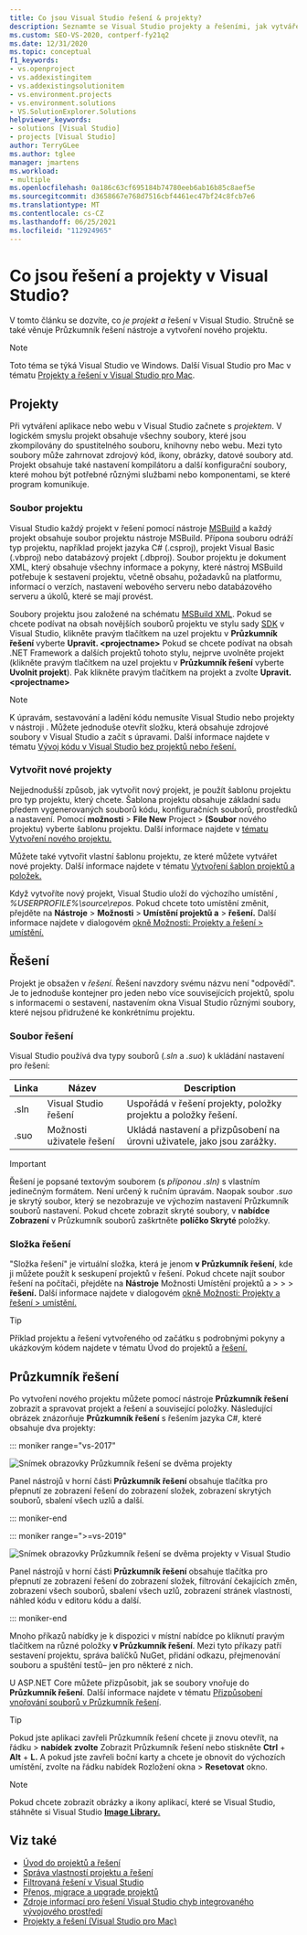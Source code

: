 ```yaml
---
title: Co jsou Visual Studio řešení & projekty?
description: Seznamte se Visual Studio projekty a řešeními, jak vytvářet nové projekty ze šablony a jak zobrazit & spravovat projekty v Průzkumník řešení.
ms.custom: SEO-VS-2020, contperf-fy21q2
ms.date: 12/31/2020
ms.topic: conceptual
f1_keywords:
- vs.openproject
- vs.addexistingitem
- vs.addexistingsolutionitem
- vs.environment.projects
- vs.environment.solutions
- VS.SolutionExplorer.Solutions
helpviewer_keywords:
- solutions [Visual Studio]
- projects [Visual Studio]
author: TerryGLee
ms.author: tglee
manager: jmartens
ms.workload:
- multiple
ms.openlocfilehash: 0a186c63cf695184b74780eeb6ab16b85c8aef5e
ms.sourcegitcommit: d3658667e768d7516cbf4461ec47bf24c8fcb7e6
ms.translationtype: MT
ms.contentlocale: cs-CZ
ms.lasthandoff: 06/25/2021
ms.locfileid: "112924965"
---
```

# <a name="what-are-solutions-and-projects-in-visual-studio"></a>Co jsou řešení a projekty v Visual Studio?

V tomto článku se dozvíte, co *je projekt* *a* řešení v Visual Studio. Stručně se také věnuje Průzkumník řešení nástroje a vytvoření nového projektu.

> [!NOTE]
> Toto téma se týká Visual Studio ve Windows. Další Visual Studio pro Mac v tématu [Projekty a řešení v Visual Studio pro Mac](/visualstudio/mac/projects-and-solutions).

## <a name="projects"></a>Projekty

Při vytváření aplikace nebo webu v Visual Studio začnete s *projektem*. V logickém smyslu projekt obsahuje všechny soubory, které jsou zkompilovány do spustitelného souboru, knihovny nebo webu. Mezi tyto soubory může zahrnovat zdrojový kód, ikony, obrázky, datové soubory atd. Projekt obsahuje také nastavení kompilátoru a další konfigurační soubory, které mohou být potřebné různými službami nebo komponentami, se které program komunikuje.

### <a name="project-file"></a>Soubor projektu

Visual Studio každý projekt v řešení pomocí nástroje [MSBuild](../msbuild/msbuild.md) a každý projekt obsahuje soubor projektu nástroje MSBuild. Přípona souboru odráží typ projektu, například projekt jazyka C# (.csproj), projekt Visual Basic (.vbproj) nebo databázový projekt (.dbproj). Soubor projektu je dokument XML, který obsahuje všechny informace a pokyny, které nástroj MSBuild potřebuje k sestavení projektu, včetně obsahu, požadavků na platformu, informací o verzích, nastavení webového serveru nebo databázového serveru a úkolů, které se mají provést.

Soubory projektu jsou založené na schématu [MSBuild XML](../msbuild/msbuild-project-file-schema-reference.md). Pokud se chcete podívat na obsah novějších souborů projektu ve stylu sady [SDK](../msbuild/how-to-use-project-sdk.md) v Visual Studio, klikněte pravým tlačítkem na uzel projektu v **Průzkumník řešení** vyberte **Upravit. \<projectname\>** Pokud se chcete podívat na obsah .NET Framework a dalších projektů tohoto stylu, nejprve uvolněte projekt (klikněte pravým tlačítkem na uzel projektu v **Průzkumník řešení** vyberte **Uvolnit projekt**). Pak klikněte pravým tlačítkem na projekt a zvolte **Upravit. \<projectname\>**

> [!NOTE]
> K úpravám, sestavování a ladění kódu nemusíte Visual Studio nebo projekty v nástroji . Můžete jednoduše otevřít složku, která obsahuje zdrojové soubory v Visual Studio a začít s úpravami. Další informace najdete v tématu [Vývoj kódu v Visual Studio bez projektů nebo řešení.](../ide/develop-code-in-visual-studio-without-projects-or-solutions.md)

### <a name="create-new-projects"></a>Vytvořit nové projekty

Nejjednodušší způsob, jak vytvořit nový projekt, je použít šablonu projektu pro typ projektu, který chcete. Šablona projektu obsahuje základní sadu předem vygenerovaných souborů kódu, konfiguračních souborů, prostředků a nastavení. Pomocí **možnosti**  >  **File New** Project  >  **(Soubor** nového projektu) vyberte šablonu projektu. Další informace najdete v [tématu Vytvoření nového projektu.](create-new-project.md)

Můžete také vytvořit vlastní šablonu projektu, ze které můžete vytvářet nové projekty. Další informace najdete v tématu [Vytvoření šablon projektů a položek.](../ide/creating-project-and-item-templates.md)

Když vytvoříte nový projekt, Visual Studio uloží do výchozího umístění *, %USERPROFILE%\source\repos*. Pokud chcete toto umístění změnit, přejděte na **Nástroje**  >  **Možnosti**  >  **Umístění projektů a**  >  **řešení.** Další informace najdete v dialogovém [okně Možnosti: Projekty a řešení > umístění.](./reference/projects-solutions-locations-options.md)

## <a name="solutions"></a>Řešení

Projekt je obsažen v *řešení*. Řešení navzdory svému názvu není "odpovědí". Je to jednoduše kontejner pro jeden nebo více souvisejících projektů, spolu s informacemi o sestavení, nastavením okna Visual Studio různými soubory, které nejsou přidružené ke konkrétnímu projektu.

### <a name="solution-file"></a>Soubor řešení

Visual Studio používá dva typy souborů (*.sln* a *.suo*) k ukládání nastavení pro řešení:

|Linka|Název|Description|
|---------------|----------|-----------------|
|.sln|Visual Studio řešení|Uspořádá v řešení projekty, položky projektu a položky řešení.|
|.suo|Možnosti uživatele řešení|Ukládá nastavení a přizpůsobení na úrovni uživatele, jako jsou zarážky.|

> [!IMPORTANT]
> Řešení je popsané textovým souborem (s *příponou .sln)* s vlastním jedinečným formátem. Není určený k ručním úpravám. Naopak soubor *.suo* je skrytý soubor, který se nezobrazuje ve výchozím nastavení Průzkumník souborů nastavení. Pokud chcete zobrazit skryté soubory, v **nabídce Zobrazení** v Průzkumník souborů zaškrtněte **políčko Skryté** položky.

### <a name="solution-folder"></a>Složka řešení

"Složka řešení" je virtuální složka, která je jenom **v Průzkumník řešení**, kde ji můžete použít k seskupení projektů v řešení. Pokud chcete najít soubor řešení na počítači, přejděte na **Nástroje** Možnosti Umístění projektů a  >    >    >  **řešení.** Další informace najdete v dialogovém [okně Možnosti: Projekty a řešení > umístění.](./reference/projects-solutions-locations-options.md)

> [!TIP]
> Příklad projektu a řešení vytvořeného od začátku s podrobnými pokyny a ukázkovým kódem najdete v tématu Úvod do projektů a [řešení.](../get-started/tutorial-projects-solutions.md)

## <a name="solution-explorer"></a>Průzkumník řešení

Po vytvoření nového projektu můžete pomocí nástroje **Průzkumník řešení** zobrazit a spravovat projekt a řešení a související položky. Následující obrázek znázorňuje **Průzkumník řešení** s řešením jazyka C#, které obsahuje dva projekty:

::: moniker range="vs-2017"

![Snímek obrazovky Průzkumník řešení se dvěma projekty](../ide/media/vs2015_solution_explorer.png)

Panel nástrojů v horní části **Průzkumník řešení** obsahuje tlačítka pro přepnutí ze zobrazení řešení do zobrazení složek, zobrazení skrytých souborů, sbalení všech uzlů a další.

::: moniker-end

::: moniker range=">=vs-2019"

![Snímek obrazovky Průzkumník řešení se dvěma projekty v Visual Studio](../ide/media/solution-explorer.png)

Panel nástrojů v horní části **Průzkumník řešení** obsahuje tlačítka pro přepnutí ze zobrazení řešení do zobrazení složek, filtrování čekajících [](managing-project-and-solution-properties.md) změn, zobrazení všech [](writing-code-in-the-code-and-text-editor.md)souborů, sbalení všech uzlů, zobrazení stránek vlastností, náhled kódu v editoru kódu a další.

::: moniker-end

Mnoho příkazů nabídky je k dispozici v místní nabídce po kliknutí pravým tlačítkem na různé položky **v Průzkumník řešení**. Mezi tyto příkazy patří sestavení projektu, správa balíčků NuGet, přidání odkazu, přejmenování souboru a spuštění testů– jen pro některé z nich.

U ASP.NET Core můžete přizpůsobit, jak se soubory vnořuje do **Průzkumník řešení**. Další informace najdete v tématu [Přizpůsobení vnořování souborů v Průzkumník řešení](file-nesting-solution-explorer.md).

> [!TIP]
> Pokud jste aplikaci zavřeli Průzkumník řešení chcete ji znovu otevřít, na řádku   >  **nabídek zvolte** Zobrazit Průzkumník řešení nebo stiskněte **Ctrl** + **Alt** + **L.** A pokud jste zavřeli boční karty a chcete je obnovit do výchozích umístění, zvolte na řádku nabídek Rozložení okna  >  **Resetovat** okno.

> [!NOTE]
> Pokud chcete zobrazit obrázky a ikony aplikací, které se Visual Studio, stáhněte si Visual Studio [**Image Library.**](https://www.microsoft.com/download/details.aspx?id=35825)

## <a name="see-also"></a>Viz také

- [Úvod do projektů a řešení](../get-started/tutorial-projects-solutions.md)
- [Správa vlastností projektu a řešení](managing-project-and-solution-properties.md)
- [Filtrovaná řešení v Visual Studio](filtered-solutions.md)
- [Přenos, migrace a upgrade projektů](../porting/port-migrate-and-upgrade-visual-studio-projects.md)
- [Zdroje informací pro řešení Visual Studio chyb integrovaného vývojového prostředí](./reference/resources-for-troubleshooting-integrated-development-environment-errors.md)
- [Projekty a řešení (Visual Studio pro Mac)](/visualstudio/mac/projects-and-solutions)
